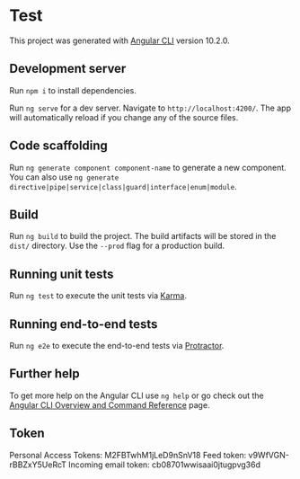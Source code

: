 # Test

This project was generated with [Angular CLI](https://github.com/angular/angular-cli) version 10.2.0.

## Development server

Run `npm i` to install dependencies.

Run `ng serve` for a dev server. Navigate to `http://localhost:4200/`. The app will automatically reload if you change any of the source files.

## Code scaffolding

Run `ng generate component component-name` to generate a new component. You can also use `ng generate directive|pipe|service|class|guard|interface|enum|module`.

## Build

Run `ng build` to build the project. The build artifacts will be stored in the `dist/` directory. Use the `--prod` flag for a production build.

## Running unit tests

Run `ng test` to execute the unit tests via [Karma](https://karma-runner.github.io).

## Running end-to-end tests

Run `ng e2e` to execute the end-to-end tests via [Protractor](http://www.protractortest.org/).

## Further help

To get more help on the Angular CLI use `ng help` or go check out the [Angular CLI Overview and Command Reference](https://angular.io/cli) page.

## Token

Personal Access Tokens: M2FBTwhM1jLeD9nSnV18
Feed token: v9WfVGN-rBBZxY5UeRcT
Incoming email token: cb08701wwisaai0jtugpvg36d
